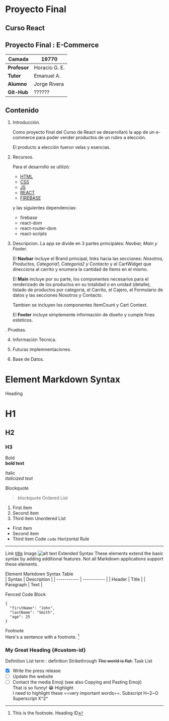 # Proyecto Final 

## Curso React

## Proyecto Final : E-Commerce

| **Camada** | 19770 |
| --- | --- | 
| **Profesor** | Horacio G. E. |
| **Tutor** | Emanuel A. |
| **Alumno** | Jorge Rivera |
| **Git-Hub** | ?????? |

## Contenido

1. Introducción.

    Como proyecto final del Curso de React se desarrollaró la app de un e-commerce para poder vender productos de un rubro a elección.

    El producto a elección fueron velas y esencias.

2. Recursos.

    Para el desarrollo se utilizó:

    -   [HTML](https://www.example.com)
    -   [CSS](https://www.example.com)
    -   [JS](https://www.example.com)
    -   [REACT](https://www.example.com)
    -   [FIREBASE](https://www.example.com)
    
    y las siguientes dependencias:

    - firebase  
    - react-dom  
    - react-router-dom
    - react-scripts  

1. Descripcion.
    La app se divide en 3 partes principales: _Navbar, Main y Footer._

    El **Navbar** incluye el Brand principal, links hacia las secciones: _Nosotros, Productos, Categoria1, Categoria2 y Contacto_ y el CartWidget que direcciona al carrito y enumera la cantidad de Items en el mismo.

    El **Main** incluye por su parte, los componentes necesarios para el renderizado de los productos en su totalidad o en unidad (detalle), listado de productos por categoria, el Carrito, el Cajero, el Formulario de datos y las secciones Nosotros y Contacto. 

    Tambien se incluyen los componentes ItemCount y Cart Context.

    El **Footer** incluye simplemente información de diseño y cumple fines esteticos.


. Pruebas.

4. Información Técnica.

5. Futuras implemnentaciones.





7. Base de Datos.









# Element	Markdown Syntax
Heading	
# H1
## H2
### H3

Bold	
**bold text**

Italic	
*italicized text*

Blockquote
> blockquote
Ordered List	
1. First item
2. Second item
3. Third item
Unordered List	
- First item
- Second item
- Third item
Code
	`code`
Horizontal Rule	
---
Link	[title](https://www.example.com)
Image	![alt text](image.jpg)
Extended Syntax
These elements extend the basic syntax by adding additional features. Not all Markdown applications support these elements.

Element	Markdown Syntax
Table	
| Syntax | Description |
| ----------- | ----------- |
| Header | Title |
| Paragraph | Text |

Fenced Code Block	
```
{
  "firstName": "John",
  "lastName": "Smith",
  "age": 25
}
```
Footnote	
Here's a sentence with a footnote. [^1]

[^1]: This is the footnote.
Heading ID	
### My Great Heading {#custom-id}
Definition List	term
: definition
Strikethrough	~~The world is flat.~~
Task List	
- [x] Write the press release
- [ ] Update the website
- [ ] Contact the media
Emoji
(see also Copying and Pasting Emoji)	
That is so funny! :joy:
Highlight	
I need to highlight these ==very important words==.
Subscript
	H~2~O
Superscript	
X^2^